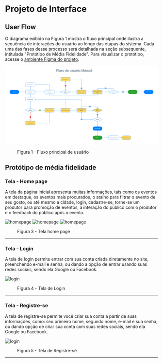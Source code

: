 
# Projeto de Interface

## User Flow

O diagrama exibido na Figura 1 mostra o fluxo principal onde ilustra a sequência de interações do usuário ao longo das etapas do sistema. Cada uma das fases desse processo será detalhada na seção subsequente, intitulada "Protótipo de Média Fidelidade". Para visualizar o protótipo, acesse o <a href="https://www.figma.com/file/q9EqSVGC7zONyYejZ9xUqa/Site-do-Projeto-Eixo-1---PUC-Minas?type=design&node-id=0%3A1&mode=design&t=6IYslppfxkUeoECs-1">ambiente Figma do projeto</a>.

![Fluxo de usuário marcaê](img/userflow.png)

<figure>
    <figcaption>Figura 1 - Fluxo principal de usuário
</figure>

## Protótipo de média fidelidade

<h3><b>Tela - Home page</b></h3>
<p>A tela da página inicial apresenta muitas informações, tais como os eventos em destaque, os eventos mais procurados, o atalho para filtrar o evento de seu gosto, ou até mesmo a cidade, login, cadastre-se, torne-se um produtor para promoção de eventos, a interação do público com o produtor e o feedback do público após o evento. </p>
  
![homepage](https://github.com/ICEI-PUC-Minas-PMV-ADS/pmv-ads-2023-2-e1-proj-web-t4-group_3/blob/main/documentos/img/Tela%20inicial%201.png)
![homepage](https://github.com/ICEI-PUC-Minas-PMV-ADS/pmv-ads-2023-2-e1-proj-web-t4-group_3/blob/0a84dd57a74d4f3d46ab6f95508edbc4296b35c9/documentos/img/Tela%20inicial%202.png)
![homepage](https://github.com/ICEI-PUC-Minas-PMV-ADS/pmv-ads-2023-2-e1-proj-web-t4-group_3/blob/0a84dd57a74d4f3d46ab6f95508edbc4296b35c9/documentos/img/Tela%20inicial%203.png)

<figure> 
  <figcaption>Figura 3 - Tela home page
</figure> 
<hr>

<h3><b>Tela - Login</b></h3>
<p>A tela de login permite entrar com sua conta criada diretamente no site, preenchendo e-mail e senha, ou dando a opção de entrar usando suas redes sociais, sendo ela Google ou Facebook.</p>
  
![login](https://github.com/ICEI-PUC-Minas-PMV-ADS/pmv-ads-2023-2-e1-proj-web-t4-group_3/blob/0a84dd57a74d4f3d46ab6f95508edbc4296b35c9/documentos/img/Login.png)

<figure> 
  <figcaption> Figura 4 - Tela de Login
</figure> 
<hr>

<h3><b>Tela - Registre-se</b></h3>
<p>A tela de registre-se permite você criar sua conta a partir de suas informações, como: seu primeiro nome, segundo nome, e-mail e sua senha, ou dando opção de criar sua conta com suas redes sociais, sendo ela Google ou Facebook.</p>
  
![login](https://github.com/ICEI-PUC-Minas-PMV-ADS/pmv-ads-2023-2-e1-proj-web-t4-group_3/blob/0a84dd57a74d4f3d46ab6f95508edbc4296b35c9/documentos/img/Registre-se.png)

<figure> 
  <figcaption> Figura 5 - Tela de Registre-se
</figure> 
<hr>





